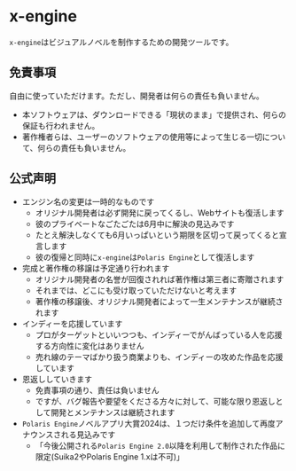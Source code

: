 x-engine
========
`x-engine`はビジュアルノベルを制作するための開発ツールです。

## 免責事項
自由に使っていただけます。ただし、開発者は何らの責任も負いません。

* 本ソフトウェアは、ダウンロードできる「現状のまま」で提供され、何らの保証も行われません。
* 著作権者らは、ユーザーのソフトウェアの使用等によって生じる一切について、何らの責任も負いません。

## 公式声明
* エンジン名の変更は一時的なものです
  * オリジナル開発者は必ず開発に戻ってくるし、Webサイトも復活します
  * 彼のプライベートなごたごたは6月中に解決の見込みです
  * たとえ解決しなくても6月いっぱいという期限を区切って戻ってくると宣言します
  * 彼の復帰と同時に`x-engine`は`Polaris Engine`として復活します
* 完成と著作権の移譲は予定通り行われます
  * オリジナル開発者の名誉が回復されれば著作権は第三者に寄贈されます
  * それまでは、どこにも受け取っていただけないと考えます
  * 著作権の移譲後、オリジナル開発者によって一生メンテナンスが継続されます
* インディーを応援しています
  * プロがターゲットといいつつも、インディーでがんばっている人を応援する方向性に変化はありません
  * 売れ線のテーマばかり扱う商業よりも、インディーの攻めた作品を応援しています
* 恩返ししていきます
  * 免責事項の通り、責任は負いません
  * ですが、バグ報告や要望をくださる方々に対して、可能な限り恩返しとして開発とメンテナンスは継続されます
* `Polaris Engine`ノベルアプリ大賞2024は、１つだけ条件を追加して再度アナウンスされる見込みです
  * 「今後公開される`Polaris Engine 2.0`以降を利用して制作された作品に限定(Suika2やPolaris Engine 1.xは不可)」
